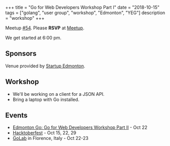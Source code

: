 +++
title = "Go for Web Developers Workshop Part I"
date = "2018-10-15"
tags = ["golang", "user group", "workshop", "Edmonton", "YEG"]
description = "workshop"
+++

Meetup [#54](https://github.com/edmontongo/presentations/issues/86). Please **RSVP** at [Meetup](https://www.meetup.com/startupedmonton/events/bclwwpyxmbgc/).

We get started at 6:00 pm.

## Sponsors

Venue provided by [Startup Edmonton](https://www.startupedmonton.com/).

## Workshop

* We'll be working on a client for a JSON API.
* Bring a laptop with Go installed.

## Events

* [Edmonton Go: Go for Web Developers Workshop Part II](https://www.meetup.com/startupedmonton/events/bclwwpyxnbdc/) - Oct 22
* [Hacktoberfest](https://hacktoberfestyeg.com/) - Oct 15, 22, 29
* [GoLab](https://golab.io/) in Florence, Italy - Oct 22-23 



